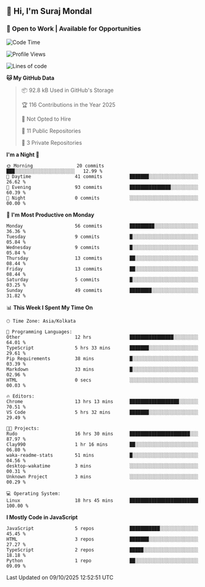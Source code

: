 ## 👋 Hi, I'm Suraj Mondal
### 🚀 Open to Work | Available for Opportunities

<!--START_SECTION:waka-->
![Code Time](http://img.shields.io/badge/Code%20Time-21%20hrs%2019%20mins-blue)

![Profile Views](http://img.shields.io/badge/Profile%20Views-214-blue)

![Lines of code](https://img.shields.io/badge/From%20Hello%20World%20I%27ve%20Written-99.7%20thousand%20lines%20of%20code-blue)

**🐱 My GitHub Data** 

> 📦 92.8 kB Used in GitHub's Storage 
 > 
> 🏆 116 Contributions in the Year 2025
 > 
> 🚫 Not Opted to Hire
 > 
> 📜 11 Public Repositories 
 > 
> 🔑 3 Private Repositories 
 > 
**I'm a Night 🦉** 

```text
🌞 Morning                20 commits          ███░░░░░░░░░░░░░░░░░░░░░░   12.99 % 
🌆 Daytime                41 commits          ███████░░░░░░░░░░░░░░░░░░   26.62 % 
🌃 Evening                93 commits          ███████████████░░░░░░░░░░   60.39 % 
🌙 Night                  0 commits           ░░░░░░░░░░░░░░░░░░░░░░░░░   00.00 % 
```
📅 **I'm Most Productive on Monday** 

```text
Monday                   56 commits          █████████░░░░░░░░░░░░░░░░   36.36 % 
Tuesday                  9 commits           █░░░░░░░░░░░░░░░░░░░░░░░░   05.84 % 
Wednesday                9 commits           █░░░░░░░░░░░░░░░░░░░░░░░░   05.84 % 
Thursday                 13 commits          ██░░░░░░░░░░░░░░░░░░░░░░░   08.44 % 
Friday                   13 commits          ██░░░░░░░░░░░░░░░░░░░░░░░   08.44 % 
Saturday                 5 commits           █░░░░░░░░░░░░░░░░░░░░░░░░   03.25 % 
Sunday                   49 commits          ████████░░░░░░░░░░░░░░░░░   31.82 % 
```


📊 **This Week I Spent My Time On** 

```text
🕑︎ Time Zone: Asia/Kolkata

💬 Programming Languages: 
Other                    12 hrs              ████████████████░░░░░░░░░   64.01 % 
TypeScript               5 hrs 33 mins       ███████░░░░░░░░░░░░░░░░░░   29.61 % 
Pip Requirements         38 mins             █░░░░░░░░░░░░░░░░░░░░░░░░   03.39 % 
Markdown                 33 mins             █░░░░░░░░░░░░░░░░░░░░░░░░   02.96 % 
HTML                     0 secs              ░░░░░░░░░░░░░░░░░░░░░░░░░   00.03 % 

🔥 Editors: 
Chrome                   13 hrs 13 mins      ██████████████████░░░░░░░   70.51 % 
VS Code                  5 hrs 32 mins       ███████░░░░░░░░░░░░░░░░░░   29.49 % 

🐱‍💻 Projects: 
Rudo                     16 hrs 30 mins      ██████████████████████░░░   87.97 % 
Clay990                  1 hr 16 mins        ██░░░░░░░░░░░░░░░░░░░░░░░   06.80 % 
waka-readme-stats        51 mins             █░░░░░░░░░░░░░░░░░░░░░░░░   04.56 % 
desktop-wakatime         3 mins              ░░░░░░░░░░░░░░░░░░░░░░░░░   00.31 % 
Unknown Project          3 mins              ░░░░░░░░░░░░░░░░░░░░░░░░░   00.29 % 

💻 Operating System: 
Linux                    18 hrs 45 mins      █████████████████████████   100.00 % 
```

**I Mostly Code in JavaScript** 

```text
JavaScript               5 repos             ███████████░░░░░░░░░░░░░░   45.45 % 
HTML                     3 repos             ███████░░░░░░░░░░░░░░░░░░   27.27 % 
TypeScript               2 repos             █████░░░░░░░░░░░░░░░░░░░░   18.18 % 
Python                   1 repo              ██░░░░░░░░░░░░░░░░░░░░░░░   09.09 % 
```




 Last Updated on 09/10/2025 12:52:51 UTC
<!--END_SECTION:waka-->

